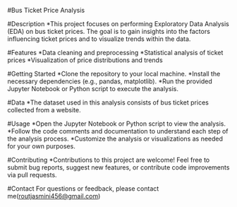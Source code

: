 #Bus Ticket Price Analysis

#Description
*This project focuses on performing Exploratory Data Analysis (EDA) on bus ticket prices. The goal is to gain insights into the factors influencing ticket prices and to visualize trends within the data.

#Features
*Data cleaning and preprocessing
*Statistical analysis of ticket prices
*Visualization of price distributions and trends

#Getting Started
*Clone the repository to your local machine.
*Install the necessary dependencies (e.g., pandas, matplotlib).
*Run the provided Jupyter Notebook or Python script to execute the analysis.

#Data
*The dataset used in this analysis consists of bus ticket prices collected from a website. 

#Usage
*Open the Jupyter Notebook or Python script to view the analysis.
*Follow the code comments and documentation to understand each step of the analysis process.
*Customize the analysis or visualizations as needed for your own purposes.

#Contributing
*Contributions to this project are welcome! Feel free to submit bug reports, suggest new features, or contribute code improvements via pull requests.


#Contact
For questions or feedback, please contact me(routjasmini456@gmail.com)

